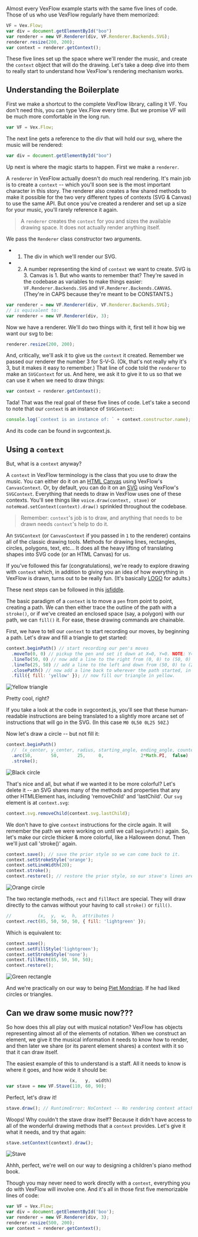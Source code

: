 Almost every VexFlow example starts with the same five lines of code. Those of us who use VexFlow regularly have them memorized:
``` JavaScript
VF = Vex.Flow;
var div = document.getElementById("boo")
var renderer = new VF.Renderer(div, VF.Renderer.Backends.SVG);
renderer.resize(200, 200);
var context = renderer.getContext();
```
These five lines set up the space where we'll render the music, and create the `context` object that will do the drawing. Let's take a deep dive into them to really start to understand how VexFlow's rendering mechanism works.

## Understanding the Boilerplate

First we make a shortcut to the complete VexFlow library, calling it VF. You don't need this, you can type Vex.Flow every time. But we promise VF will be much more comfortable in the long run.
``` JavaScript
var VF = Vex.Flow;
```

The next line gets a reference to the div that will hold our svg, where the music will be rendered:
``` JavaScript
var div = document.getElementById("boo")
```

Up next is where the magic starts to happen. First we make a `renderer`. 

A `renderer` in VexFlow actually doesn't do much real rendering. It's main job is to create a `context` -- which you'll soon see is the most important character in this story. The renderer also creates a few shared methods to make it possible for the two very different types of contexts (SVG & Canvas) to use the same API. But once you've created a renderer and set up a size for your music, you'll rarely reference it again.

> A `renderer` creates the `context` for you and sizes the available drawing space. It does not actually render anything itself.

We pass the `Renderer` class constructor two arguments.
- 1. The div in which we'll render our SVG.
- 2. A number representing the kind of `context` we want to create. SVG is 3. Canvas is 1. But who wants to remember that?
 They're saved in the codebase as variables to make things easier: `VF.Renderer.Backends.SVG` and `VF.Renderer.Backends.CANVAS`. (They're in CAPS because they're meant to be CONSTANTS.)

``` JavaScript
var renderer = new VF.Renderer(div, VF.Renderer.Backends.SVG);
// is equivalent to:
var renderer = new VF.Renderer(div, 3);
```

Now we have a renderer. We'll do two things with it, first tell it how big we want our svg to be:
``` JavaScript
renderer.resize(200, 200);
```
And, critically, we'll ask it to give us the `context` it created. Remember we passed our renderer the number 3 for S-V-G. (Ok, that's not really why it's 3, but it makes it easy to remember.) That line of code told the `renderer` to make an `SVGContext` for us. And here, we ask it to give it to us so that we can use it when we need to draw things:

``` JavaScript
var context = renderer.getContext();
```
Tada! That was the real goal of these five lines of code. Let's take a second to note that our `context` is an instance of `SVGContext`:
``` JavaScript
console.log(`context is an instance of: ` + context.constructor.name); // "Context is an instance of SVGContext"
```
And its code can be found in svgcontext.js.

## Using a `context`

But, what is a `context` anyway?

A `context` in VexFlow terminology is the class that you use to draw the music. You can either do it on an [HTML Canvas](https://developer.mozilla.org/en-US/docs/Web/API/Canvas_API/Tutorial) using VexFlow's `CanvasContext`. Or, by default, you can do it on an [SVG](https://developer.mozilla.org/en-US/docs/Web/SVG/Tutorial) using VexFlow's `SVGContext`. Everything that needs to draw in VexFlow uses one of these contexts. You'll see things like `voice.draw(context, stave)` or `noteHead.setContext(context).draw()` sprinkled throughout the codebase.

> Remember: `context`'s job is to draw, and anything that needs to be drawn needs `context`'s help to do it.

An `SVGContext` (or `CanvasContext` if you passed in `1` to the renderer) contains all of the classic drawing tools. Methods for drawing lines, rectangles, circles, polygons, text, etc... It does all the heavy lifting of translating shapes into SVG code (or an HTML Canvas) for us.

If you've followed this far (congratulations), we're ready to explore drawing with `context` which, in addition to giving you an idea of how everything in VexFlow is drawn, turns out to be really fun. (It's basically [LOGO](https://en.wikipedia.org/wiki/Logo_(programming_language)#Turtle_and_graphics) for adults.)

These next steps can be followed in this [jsfiddle](https://jsfiddle.net/gristow/r21r2kea/).

The basic paradigm of a `context` is to move a `pen` from point to point, creating a path. We can then either trace the outline of the path with a `stroke()`, or if we've created an enclosed space (say, a polygon) with our path, we can `fill()` it. For ease, these drawing commands are chainable.

First, we have to tell our `context` to start recording our moves, by beginning a path. Let's draw and fill a triangle to get started:
``` JavaScript
context.beginPath() // start recording our pen's moves
  .moveTo(0, 0) // pickup the pen and set it down at X=0, Y=0. NOTE: Y=0 is the top of the screen.
  .lineTo(50, 0) // now add a line to the right from (0, 0) to (50, 0) to our path
  .lineTo(25, 50) // add a line to the left and down from (50, 0) to (25, 50)
  .closePath() // now add a line back to wherever the path started, in this case (0, 0), closing the triangle.
  .fill({ fill: 'yellow' }); // now fill our triangle in yellow.
```
![Yellow triangle](images/context-1-triangle.png)

Pretty cool, right?

If you take a look at the code in svgcontext.js, you'll see that these human-readable instructions are being translated to a slightly more arcane set of instructions that will go in the SVG. (In this case `M0 0L50 0L25 50Z`.)

Now let's draw a circle -- but not fill it:
``` JavaScript
context.beginPath()
  //  (x_center, y_center, radius, starting_angle, ending_angle, counterclockwise?)
  .arc(50,       50,       25,     0,              2*Math.PI,  false)
  .stroke();
```
![Black circle](images/context-2-circle-black.png)

That's nice and all, but what if we wanted it to be more colorful? Let's delete it -- an SVG shares many of the methods and properties that any other HTMLElement has, including 'removeChild' and 'lastChild'. Our `svg` element is at `context.svg`:
``` JavaScript
context.svg.removeChild(context.svg.lastChild);
```
We don't have to give `context` instructions for the circle again. It will remember the path we were working on until we call `beginPath()` again. So, let's make our circle thicker & more colorful, like a Halloween donut. Then we'll just call 'stroke()' again.

``` JavaScript
context.save(); // save the prior style so we can come back to it.
context.setStrokeStyle('orange');
context.setLineWidth(20);
context.stroke();
context.restore(); // restore the prior style, so our stave's lines aren't thick and orange. 
```
![Orange circle](images/context-3-circle-orange.png)

The two rectangle methods, `rect` and `fillRect` are special. They will draw directly to the canvas without your having to call `stroke()` or `fill()`.

``` JavaScript
//          (x,  y,  w,  h,  attributes )
context.rect(85, 50, 50, 50, { fill: 'lightgreen' });
```
Which is equivalent to:
``` JavaScript
context.save();
context.setFillStyle('lightgreen');
context.setStrokeStyle('none');
context.fillRect(85, 50, 50, 50);
context.restore();
```
![Green rectangle](images/context-4-rectangle-green.png)

And we're practically on our way to being [Piet Mondrian](https://en.wikipedia.org/wiki/Piet_Mondrian). If he had liked circles or triangles.

## Can we draw some music now???

So how does this all play out with musical notation? VexFlow has objects representing almost all of the elements of notation. When we construct an element, we give it the musical information it needs to know how to render, and then later we share (or its parent element shares) a context with it so that it can draw itself.

The easiest example of this to understand is a staff. All it needs to know is where it goes, and how wide it should be:
``` JavaScript
                        (x,   y,  width)
var stave = new VF.Stave(110, 60, 90);
```
Perfect, let's draw it!
``` JavaScript
stave.draw(); // RuntimeError: NoContext -- No rendering context attached to instance
```
Woops! Why couldn't the stave draw itself? Because it didn't have access to all of the wonderful drawing methods that a `context` provides. Let's give it what it needs, and try that again:
``` JavaScript
stave.setContext(context).draw();
```
![Stave](images/context-5-stave.png)

Ahhh, perfect, we're well on our way to designing a children's piano method book.

Though you may never need to work directly with a `context`, everything you do with VexFlow will involve one. And it's all in those first five memorizable lines of code:
``` JavaScript
var VF = Vex.Flow;
var div = document.getElementById('boo');
var renderer = new VF.Renderer(div, 3);
renderer.resize(500, 200);
var context = renderer.getContext();
```